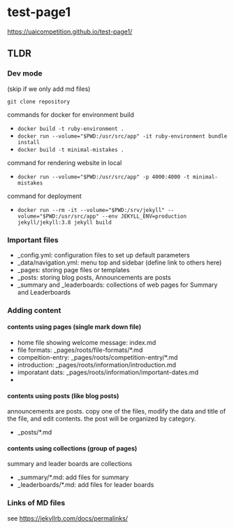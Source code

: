 # test-page1
https://uaicompetition.github.io/test-page1/

## TLDR

### Dev mode
(skip if we only add md files)

`git clone repository`

commands for docker for environment build
* `docker build -t ruby-environment .`
* `docker run --volume="$PWD:/usr/src/app" -it ruby-environment bundle install`
* `docker build -t minimal-mistakes .`

command for rendering website in local
* `docker run --volume="$PWD:/usr/src/app" -p 4000:4000 -t minimal-mistakes`

command for deployment
* `docker run --rm -it --volume="$PWD:/srv/jekyll" --volume="$PWD:/usr/src/app" --env JEKYLL_ENV=production jekyll/jekyll:3.8 jekyll build`

### Important files
* _config.yml: configuration files to set up default parameters
* _data/navigation.yml: menu top and sidebar (define link to others here)
* _pages: storing page files or templates
* _posts: storing blog posts, Announcements are posts
* _summary and _leaderboards: collections of web pages for Summary and Leaderboards

### Adding content

#### contents using pages (single mark down file)
* home file showing welcome message: index.md
* file formats: _pages/roots/file-formats/*.md
* compeition-entry: _pages/roots/competition-entry/*.md
* introduction: _pages/roots/information/introduction.md
* imporatant dats: _pages/roots/information/important-dates.md
* 
#### contents using posts (like blog posts)
announcements are posts.
copy one of the files, modify the data and title of the file, and edit contents.
the post will be organized by category.
* _posts/*.md

#### contents using collections (group of pages)
summary and leader boards are collections
* _summary/*.md: add files for summary
* _leaderboards/*.md: add files for leader boards

### Links of MD files
see https://jekyllrb.com/docs/permalinks/


